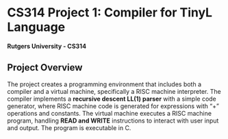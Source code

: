 # CS314 Project 1: Compiler for TinyL Language
**Rutgers University - CS314**

## Project Overview
The project creates a programming environment that includes both a compiler and a virtual machine, specifically a RISC machine interpreter. The compiler implements a **recursive descent LL(1) parser** with a simple code generator, where RISC machine code is generated for expressions with “+” operations and constants. The virtual machine executes a RISC machine program, handling **READ and WRITE** instructions to interact with user input and output. The program is executable in C. 
